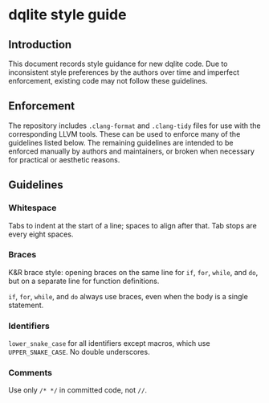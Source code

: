 # dqlite style guide

## Introduction

This document records style guidance for new dqlite code. Due to inconsistent
style preferences by the authors over time and imperfect enforcement, existing
code may not follow these guidelines.

## Enforcement

The repository includes `.clang-format` and `.clang-tidy` files for use with
the corresponding LLVM tools. These can be used to enforce many of the
guidelines listed below. The remaining guidelines are intended to be enforced
manually by authors and maintainers, or broken when necessary for practical or
aesthetic reasons.

## Guidelines

### Whitespace

Tabs to indent at the start of a line; spaces to align after that. Tab stops
are every eight spaces.

### Braces

K&R brace style: opening braces on the same line for `if`, `for`, `while`, and
`do`, but on a separate line for function definitions.

`if`, `for`, `while`, and `do` always use braces, even when the body is a
single statement.

### Identifiers

`lower_snake_case` for all identifiers except macros, which use
`UPPER_SNAKE_CASE`. No double underscores.

### Comments

Use only `/* */` in committed code, not `//`.
